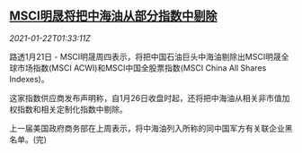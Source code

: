 <!--1611282197000-->
[MSCI明晟将把中海油从部分指数中剔除](https://cn.reuters.com/article/msci-china-index-cnooc-0122-idCNKBS29R05E)
------

<div><i>2021-01-22T01:33:11Z</i></div><p>路透1月21日 - MSCI明晟周四表示，将把中国石油巨头中海油剔除出MSCI明晟全球市场指数(MSCI ACWI)和MSCI中国全股票指数(MSCI China All Shares Indexes)。</p><p>这家指数供应商发布声明称，自1月26日收盘时起，还将把中海油从相关非市值加权指数和相关定制化指数中剔除。</p><p>上一届美国政府商务部在上周表示，将中海油列入所称的同中国军方有关联企业黑名单。(完)</p>
